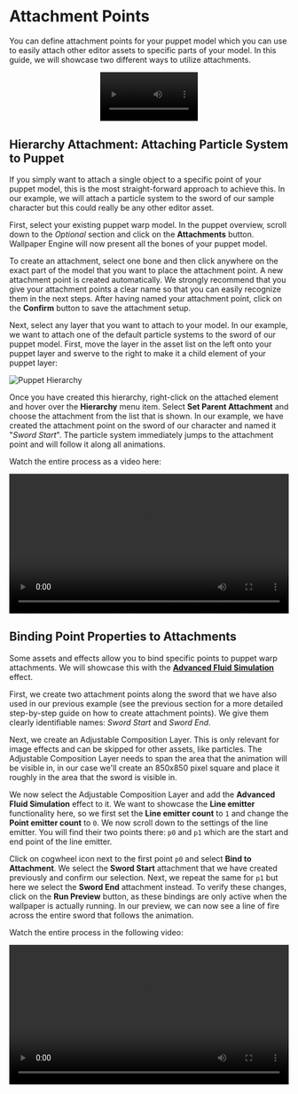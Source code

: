 # Attachment Points

You can define attachment points for your puppet model which you can use to easily attach other editor assets to specific parts of your model. In this guide, we will showcase two different ways to utilize attachments.

<video width="35%" style="margin:0 auto;display:block;" controls autoplay loop>
  <source src="/videos/puppet_attach_sample.mp4" type="video/mp4">
  Your browser does not support the video tag.
</video>

## Hierarchy Attachment: Attaching Particle System to Puppet

If you simply want to attach a single object to a specific point of your puppet model, this is the most straight-forward approach to achieve this. In our example, we will attach a particle system to the sword of our sample character but this could really be any other editor asset.

First, select your existing puppet warp model. In the puppet overview, scroll down to the *Optional* section and click on the **Attachments** button. Wallpaper Engine will now present all the bones of your puppet model.

To create an attachment, select one bone and then click anywhere on the exact part of the model that you want to place the attachment point. A new attachment point is created automatically. We strongly recommend that you give your attachment points a clear name so that you can easily recognize them in the next steps. After having named your attachment point, click on the **Confirm** button to save the attachment setup.

Next, select any layer that you want to attach to your model. In our example, we want to attach one of the default particle systems to the sword of our puppet model. First, move the layer in the asset list on the left onto your puppet layer and swerve to the right to make it a child element of your puppet layer:

![Puppet Hierarchy](/img/puppet-warp/puppet_attach_hierarchy.png)

Once you have created this hierarchy, right-click on the attached element and hover over the **Hierarchy** menu item. Select **Set Parent Attachment** and choose the attachment from the list that is shown. In our example, we have created the attachment point on the sword of our character and named it "*Sword Start*". The particle system immediately jumps to the attachment point and will follow it along all animations.

Watch the entire process as a video here:

<video width="100%" controls>
  <source :src="$withBase('/videos/puppet_attach_single.mp4')" type="video/mp4">
  Your browser does not support the video tag.
</video>

## Binding Point Properties to Attachments

Some assets and effects allow you to bind specific points to puppet warp attachments. We will showcase this with the [**Advanced Fluid Simulation**](/wallpaper-engine-docs/scene/effects/effect/advancedfluidsimulation.html) effect.

First, we create two attachment points along the sword that we have also used in our previous example (see the previous section for a more detailed step-by-step guide on how to create attachment points). We give them clearly identifiable names: *Sword Start* and *Sword End*.

Next, we create an Adjustable Composition Layer. This is only relevant for image effects and can be skipped for other assets, like particles. The Adjustable Composition Layer needs to span the area that the animation will be visible in, in our case we'll create an 850x850 pixel square and place it roughly in the area that the sword is visible in.

We now select the Adjustable Composition Layer and add the **Advanced Fluid Simulation** effect to it. We want to showcase the **Line emitter** functionality here, so we first set the **Line emitter count** to `1` and change the **Point emitter count** to `0`. We now scroll down to the settings of the line emitter. You will find their two points there: `p0` and `p1` which are the start and end point of the line emitter.

Click on cogwheel icon next to the first point `p0` and select **Bind to Attachment**. We select the **Sword Start** attachment that we have created previously and confirm our selection. Next, we repeat the same for `p1` but here we select the **Sword End** attachment instead. To verify these changes, click on the **Run Preview** button, as these bindings are only active when the wallpaper is actually running. In our preview, we can now see a line of fire across the entire sword that follows the animation.

Watch the entire process in the following video:

<video width="100%" controls>
  <source :src="$withBase('/videos/puppet_attach_multiple.mp4')" type="video/mp4">
  Your browser does not support the video tag.
</video>